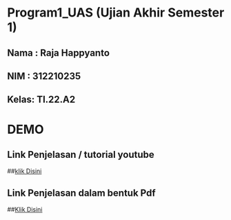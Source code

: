 # Program1_UAS (Ujian Akhir Semester 1)


## Nama : Raja Happyanto
## NIM  : 312210235
## Kelas: TI.22.A2

# DEMO

## Link Penjelasan / tutorial youtube 

##[klik Disini](https://youtu.be/zeuFL51lvCg)


## Link Penjelasan dalam bentuk Pdf

##[Klik Disini](https://drive.google.com/file/d/1xgKCezSV-5MsQ3xp-nRhy4fvgl9rl8oa/view?usp=sharing)